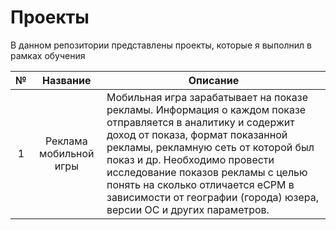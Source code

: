 # Проекты
В данном репозитории представлены проекты, которые я выполнил в рамках обучения

| № | Название | Описание |
| :---: | :---: | --- |
| 1 | Реклама мобильной игры | Мобильная игра зарабатывает на показе рекламы. Информация о каждом показе отправляется в аналитику и содержит доход от показа, формат показанной рекламы, рекламную сеть от которой был показ и др. Необходимо провести исследование показов рекламы с целью понять на сколько отличается eCPM в зависимости от географии (города) юзера, версии ОС и других параметров. |

